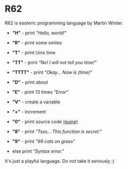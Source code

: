 # R62
R62 is esoteric programming language by Martin Winter.


+ **"H"** - print *"Hello, world!"*

+ **"R"** - print some smiles

+ **"T"** - print Unix time

+ **"TT"** - print *"No! I will not tell you time!"*

+ **"TTTT"** - print *"Okay... Now is (time)"*

+ **"D"** - print about

+ **"E"** - print 13 times *"Error"*

+ **"V"** - create a variable

+ **"+"** - increment

+ **"0"** - print source code [\(quine\)](https://en.wikipedia.org/wiki/Quine_(computing))

+ **"8"** - print *"Tsss... This function is secret."*

+ **"9"** - print *"99 cats on grass"*

+ else print *"Syntax error."*


It's just a playful language. Do not take it seriously ;)
